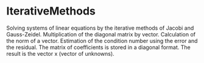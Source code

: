 # IterativeMethods
Solving systems of linear equations by the iterative methods of Jacobi and Gauss-Zeidel.
Multiplication of the diagonal matrix by vector.
Calculation of the norm of a vector.
Estimation of the condition number using the error and the residual.
The matrix of coefficients is stored in a diagonal format. 
The result is the vector x (vector of unknowns).
